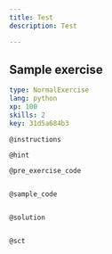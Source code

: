 ```yaml
---
title: Test
description: Test

---
```

## Sample exercise

```yaml
type: NormalExercise
lang: python
xp: 100
skills: 2
key: 31d5a684b3
```


`@instructions`

`@hint`

`@pre_exercise_code`
```{python}

```

`@sample_code`
```{python}

```

`@solution`
```{python}

```

`@sct`
```{python}

```

